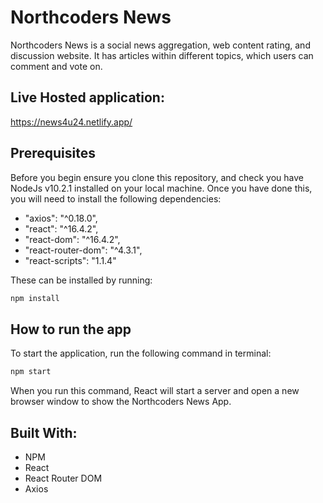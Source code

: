 # Northcoders News

Northcoders News is a social news aggregation, web content rating, and discussion website. It has articles within different topics, which users can comment and vote on.

## Live Hosted application:

https://news4u24.netlify.app/

## Prerequisites

Before you begin ensure you clone this repository, and check you have NodeJs v10.2.1 installed on your local machine. Once you have done this, you will need to install the following dependencies:

- "axios": "^0.18.0",
- "react": "^16.4.2",
- "react-dom": "^16.4.2",
- "react-router-dom": "^4.3.1",
- "react-scripts": "1.1.4"

These can be installed by running:

```sh
npm install
```

## How to run the app

To start the application, run the following command in terminal:

```sh
npm start
```

When you run this command, React will start a server and open a new browser window to show the Northcoders News App.

## Built With:

- NPM
- React
- React Router DOM
- Axios
